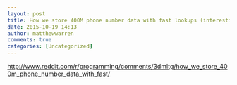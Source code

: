 ```yaml
---
layout: post
title: How we store 400M phone number data with fast lookups (interesting data structure problem)
date: 2015-10-19 14:13
author: matthewwarren
comments: true
categories: [Uncategorized]
---
```

http://www.reddit.com/r/programming/comments/3dmltg/how_we_store_400m_phone_number_data_with_fast/
